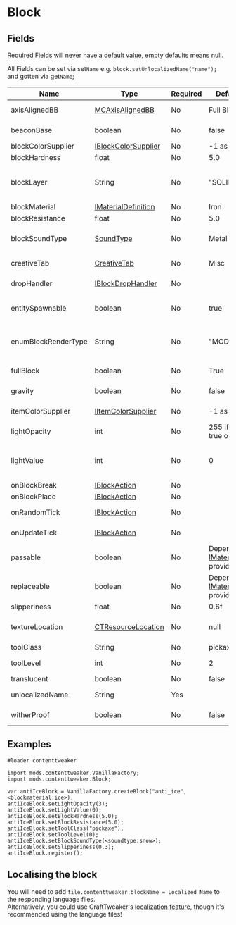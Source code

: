 # Block

## Fields 
Required Fields will never have a default value, empty defaults means null.

All Fields can be set via set`Name` e.g. `block.setUnlocalizedName("name");` and gotten via get`Name`;

|Name                |Type                                                                                                     |Required |Default Value                                                                                                  |Notes                                                                                    |
|--------------------|---------------------------------------------------------------------------------------------------------|---------|---------------------------------------------------------------------------------------------------------------|-----------------------------------------------------------------------------------------|
|axisAlignedBB       |[MCAxisAlignedBB](/Mods/ContentTweaker/Vanilla/Types/Block/MCAxisAlignedBB/)                             |No       |Full Block                                                                                                     |Lets you set the block's bounding box                                                    |
|beaconBase          |boolean                                                                                                  |No       |false                                                                                                          |Can this block be used as part of a beacon's base?                                       |
|blockColorSupplier  |[IBlockColorSupplier](/Mods/ContentTweaker/Vanilla/Advanced_Functionality/Functions/IBlockColorSupplier/)|No       |-1 as color                                                                                                    |The block's color                                                                        |
|blockHardness       |float                                                                                                    |No       |5.0                                                                                                            |How long it takes to break                                                               |
|blockLayer          |String                                                                                                   |No       |"SOLID"                                                                                                        |"SOLID", "CUTOUT_MIPPED", "CUTOUT", "TRANSLUCENT"                                        |
|blockMaterial       |[IMaterialDefinition](/Mods/ContentTweaker/Vanilla/Types/Block/IMaterialDefinition/)                     |No       |Iron                                                                                                           |The Block's base material                                                                |
|blockResistance     |float                                                                                                    |No       |5.0                                                                                                            |Explosion resistance                                                                     |
|blockSoundType      |[SoundType](/Mods/ContentTweaker/Vanilla/Types/Sound/ISoundTypeDefinition/)                              |No       |Metal                                                                                                          |The Block's sound type (determines things like the breaking sound)                       |
|creativeTab         |[CreativeTab](/Mods/ContentTweaker/Vanilla/Creatable_Content/Creative_Tab/)                              |No       |Misc                                                                                                           |The Creative tab the item will appear in                                                 |
|dropHandler         |[IBlockDropHandler](/Mods/ContentTweaker/Vanilla/Advanced_Functionality/Functions/IBlockDropHandler/)    |No       |                                                                                                               |The Creative tab the item will appear in                                                 |
|entitySpawnable     |boolean                                                                                                  |No       |true                                                                                                           |Can be used to prevent any entities from spawning on this block                          |
|enumBlockRenderType |String                                                                                                   |No       |"MODEL"                                                                                                        |"INVISIBLE", "LIQUID", "ENTITYBLOCK_ANIMATED", "MODEL"  → Sets how the block is rendered |
|fullBlock           |boolean                                                                                                  |No       |True                                                                                                           |Used for rendering and light calculations                                                |
|gravity             |boolean                                                                                                  |No       |false                                                                                                          |Is this block affected by gravity                                                        |
|itemColorSupplier   |[IItemColorSupplier](/Mods/ContentTweaker/Vanilla/Advanced_Functionality/Functions/IItemColorSupplier/)  |No       |-1 as color                                                                                                    |The block's color when it is in item form                                                |
|lightOpacity        |int                                                                                                      |No       |255 if fullBlock is true or 0                                                                                  |Does Light pass through                                                                  |
|lightValue          |int                                                                                                      |No       |0                                                                                                              |Light level of block, ranges from 0-1. This value is multiplied by 15 to determine the final value.                                                             |
|onBlockBreak        |[IBlockAction](/Mods/ContentTweaker/Vanilla/Advanced_Functionality/Functions/IBlockAction/)              |No       |                                                                                                               |Called when Block is broken.                                                             |
|onBlockPlace        |[IBlockAction](/Mods/ContentTweaker/Vanilla/Advanced_Functionality/Functions/IBlockAction/)              |No       |                                                                                                               |Called when Block is placed.                                                             |
|onRandomTick        |[IBlockAction](/Mods/ContentTweaker/Vanilla/Advanced_Functionality/Functions/IBlockAction/)              |No       |                                                                                                               |Called on a random tick event.                                                           |
|onUpdateTick        |[IBlockAction](/Mods/ContentTweaker/Vanilla/Advanced_Functionality/Functions/IBlockAction/)              |No       |                                                                                                               |Called when Block receives a block update.                                               |
|passable            |boolean                                                                                                  |No       |Depending on the [IMaterialDefinition](/Mods/ContentTweaker/Vanilla/Types/Block/IMaterialDefinition/) provided |Can players pass through this block?                                                     |
|replaceable         |boolean                                                                                                  |No       |Depending on the [IMaterialDefinition](/Mods/ContentTweaker/Vanilla/Types/Block/IMaterialDefinition/) provided |Can this block be replaced by another block?                                             |
|slipperiness        |float                                                                                                    |No       |0.6f                                                                                                           |Ice blocks are 0.98f                                                                     |
|textureLocation     |[CTResourceLocation](/Mods/ContentTweaker/Vanilla/Types/Resources/CTResourceLocation/)                   |No       |null                                                                                                           |The block's resource location, used for textures etc.                                    |
|toolClass           |String                                                                                                   |No       |pickaxe                                                                                                        |Tool required to Break Block                                                             |
|toolLevel           |int                                                                                                      |No       |2                                                                                                              |Tool Level required to Break Block                                                       |
|translucent         |boolean                                                                                                  |No       |false                                                                                                          |Is see through                                                                           |
|unlocalizedName     |String                                                                                                   |Yes      |                                                                                                               |Name, should be all lowercase                                                            |
|witherProof         |boolean                                                                                                  |No       |false                                                                                                          |Can Wither's destroy this block                                                          |

## Examples
```zenscript
#loader contenttweaker

import mods.contenttweaker.VanillaFactory;
import mods.contenttweaker.Block;

var antiIceBlock = VanillaFactory.createBlock("anti_ice", <blockmaterial:ice>);
antiIceBlock.setLightOpacity(3);
antiIceBlock.setLightValue(0);
antiIceBlock.setBlockHardness(5.0);
antiIceBlock.setBlockResistance(5.0);
antiIceBlock.setToolClass("pickaxe");
antiIceBlock.setToolLevel(0);
antiIceBlock.setBlockSoundType(<soundtype:snow>);
antiIceBlock.setSlipperiness(0.3);
antiIceBlock.register();
```

## Localising the block
You will need to add `tile.contenttweaker.blockName = Localized Name` to the responding language files.  
Alternatively, you could use CraftTweaker's [localization feature](/Vanilla/Game/IGame/), though it's recommended using the language files!
